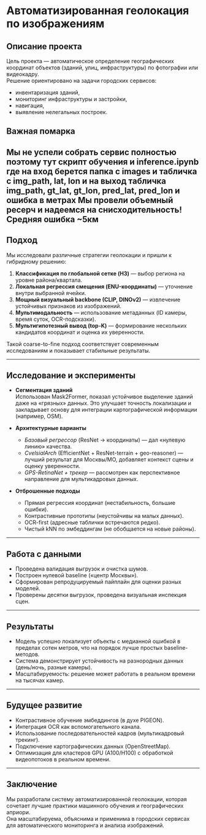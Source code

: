 # Автоматизированная геолокация по изображениям

## Описание проекта
Цель проекта — автоматическое определение географических координат объектов (зданий, улиц, инфраструктуры) по фотографии или видеокадру.  
Решение ориентировано на задачи городских сервисов:  
- инвентаризация зданий,  
- мониторинг инфраструктуры и застройки,  
- навигация,  
- выявление нелегальных построек.  


## Важная помарка
Мы не успели собрать сервис полностью поэтому тут скрипт обучения и inference.ipynb где на вход берется папка с images и табличка с img_path, lat, lon и на выход табличка img_path, gt_lat, gt_lon, pred_lat, pred_lon и ошибка в метрах
Мы провели объемный ресерч и надеемся на снисходительность! Средняя ошибка ~5км
---

## Подход
Мы исследовали различные стратегии геолокации и пришли к гибридному решению:  
1. **Классификация по глобальной сетке (H3)** — выбор региона на уровне района/квартала.  
2. **Локальная регрессия смещения (ENU-координаты)** — уточнение внутри выбранной ячейки.  
3. **Мощный визуальный backbone (CLIP, DINOv2)** — извлечение устойчивых признаков из изображений.  
4. **Мультимодальность** — использование метаданных (ID камеры, время суток, OCR-подсказки).  
5. **Мультигипотезный вывод (top-K)** — формирование нескольких кандидатов координат и оценка их уверенности.  

Такой coarse-to-fine подход соответствует современным исследованиям и показывает стабильные результаты.

---

## Исследование и эксперименты
- **Сегментация зданий**  
  Использован Mask2Former, показал устойчивое выделение зданий даже на «грязных» данных. Это улучшает точность локализации и закладывает основу для интеграции картографической информации (например, OSM).  

- **Архитектурные варианты**  
  - *Базовый регрессор* (ResNet → координаты) — дал «нулевую линию» качества.  
  - *CvelsialArch* (EfficientNet + ResNet-terrain + geo-reasoner) — лучший результат для Москвы/МО, добавляет контекст сцены и оценку уверенности.  
  - *GPS-RetinaNet + трекер* — рассмотрен как перспективное направление для мультикадровых данных.  

- **Отброшенные подходы**  
  - Прямая регрессия координат (нестабильность, большие ошибки).  
  - Контрастивные прототипы (неустойчивы на малых данных).  
  - OCR-first (адресные таблички встречаются редко).  
  - Чистый kNN по эмбеддингам (не обобщается на новые районы).  

---

## Работа с данными
- Проведена валидация выгрузок и очистка шумов.  
- Построен нулевой baseline («центр Москвы»).  
- Сформирован репродуцируемый пайплайн для оценки разных моделей.  
- Проверены десятки выгрузок, проведена визуальная инспекция сцен.  

---

## Результаты
- Модель успешно локализует объекты с медианной ошибкой в пределах сотен метров, что на порядок лучше простых baseline-методов.  
- Система демонстрирует устойчивость на разнородных данных (день/ночь, разные камеры).  
- Масштабируемость: решение может работать в реальном времени на тысячах камер.  

---

## Будущее развитие
- Контрастивное обучение эмбеддингов (в духе PIGEON).  
- Интеграция OCR как вспомогательного канала.  
- Использование последовательностей кадров (мультикадровый трекинг).  
- Подключение картографических данных (OpenStreetMap).  
- Оптимизация для кластеров GPU (A100/H100) с обработкой видеопотоков в реальном времени.  

---

## Заключение
Мы разработали систему автоматизированной геолокации, которая сочетает лучшие практики машинного обучения и географических априори.  
Она масштабируема, объяснима и применима в городских сервисах для автоматического мониторинга и анализа изображений.
